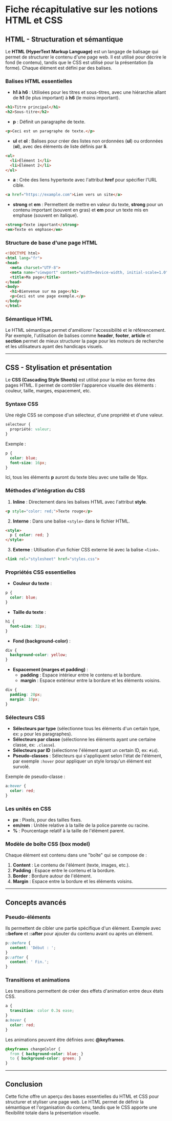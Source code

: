 
# Fiche récapitulative sur les notions HTML et CSS

## HTML - Structuration et sémantique

Le **HTML (HyperText Markup Language)** est un langage de balisage qui permet de structurer le contenu d'une page web. Il est utilisé pour décrire le fond (le contenu), tandis que le CSS est utilisé pour la présentation (la forme). Chaque élément est défini par des balises.

### Balises HTML essentielles
- **h1 à h6** : Utilisées pour les titres et sous-titres, avec une hiérarchie allant de **h1** (le plus important) à **h6** (le moins important).

```html
<h1>Titre principal</h1>
<h2>Sous-titre</h2>
```

- **p** : Définit un paragraphe de texte.

```html
<p>Ceci est un paragraphe de texte.</p>
```

- **ul** et **ol** : Balises pour créer des listes non ordonnées (**ul**) ou ordonnées (**ol**), avec des éléments de liste définis par **li**.

```html
<ul>
  <li>Élément 1</li>
  <li>Élément 2</li>
</ul>
```

- **a** : Crée des liens hypertexte avec l'attribut **href** pour spécifier l'URL cible.

```html
<a href="https://example.com">Lien vers un site</a>
```

- **strong** et **em** : Permettent de mettre en valeur du texte, **strong** pour un contenu important (souvent en gras) et **em** pour un texte mis en emphase (souvent en italique).

```html
<strong>Texte important</strong>
<em>Texte en emphase</em>
```

### Structure de base d'une page HTML
```html
<!DOCTYPE html>
<html lang="fr">
<head>
  <meta charset="UTF-8">
  <meta name="viewport" content="width=device-width, initial-scale=1.0">
  <title>Ma page</title>
</head>
<body>
  <h1>Bienvenue sur ma page</h1>
  <p>Ceci est une page exemple.</p>
</body>
</html>
```

### Sémantique HTML
Le HTML sémantique permet d'améliorer l'accessibilité et le référencement. Par exemple, l'utilisation de balises comme **header**, **footer**, **article** et **section** permet de mieux structurer la page pour les moteurs de recherche et les utilisateurs ayant des handicaps visuels.

---

## CSS - Stylisation et présentation

Le **CSS (Cascading Style Sheets)** est utilisé pour la mise en forme des pages HTML. Il permet de contrôler l'apparence visuelle des éléments : couleur, taille, marges, espacement, etc.

### Syntaxe CSS
Une règle CSS se compose d'un sélecteur, d'une propriété et d'une valeur.

```css
sélecteur {
  propriété: valeur;
}
```

Exemple :
```css
p {
  color: blue;
  font-size: 16px;
}
```
Ici, tous les éléments **p** auront du texte bleu avec une taille de 16px.

### Méthodes d'intégration du CSS
1. **Inline** : Directement dans les balises HTML avec l'attribut **style**.
```html
<p style="color: red;">Texte rouge</p>
```

2. **Interne** : Dans une balise `<style>` dans le fichier HTML.
```html
<style>
  p { color: red; }
</style>
```

3. **Externe** : Utilisation d'un fichier CSS externe lié avec la balise `<link>`.
```html
<link rel="stylesheet" href="styles.css">
```

### Propriétés CSS essentielles

- **Couleur du texte** :
```css
p {
  color: blue;
}
```

- **Taille du texte** :
```css
h1 {
  font-size: 32px;
}
```

- **Fond (background-color)** :
```css
div {
  background-color: yellow;
}
```

- **Espacement (marges et padding)** :
  - **padding** : Espace intérieur entre le contenu et la bordure.
  - **margin** : Espace extérieur entre la bordure et les éléments voisins.

```css
div {
  padding: 20px;
  margin: 10px;
}
```

### Sélecteurs CSS
- **Sélecteurs par type** (sélectionne tous les éléments d'un certain type, ex: `p` pour les paragraphes).
- **Sélecteurs par classe** (sélectionne les éléments ayant une certaine classe, ex: `.classe`).
- **Sélecteurs par ID** (sélectionne l'élément ayant un certain ID, ex: `#id`).
- **Pseudo-classes** : Sélecteurs qui s'appliquent selon l'état de l'élément, par exemple `:hover` pour appliquer un style lorsqu'un élément est survolé.

Exemple de pseudo-classe :
```css
a:hover {
  color: red;
}
```

### Les unités en CSS
- **px** : Pixels, pour des tailles fixes.
- **em/rem** : Unitée relative à la taille de la police parente ou racine.
- **%** : Pourcentage relatif à la taille de l'élément parent.

### Modèle de boîte CSS (box model)
Chaque élément est contenu dans une "boîte" qui se compose de :
1. **Content** : Le contenu de l'élément (texte, images, etc.).
2. **Padding** : Espace entre le contenu et la bordure.
3. **Border** : Bordure autour de l'élément.
4. **Margin** : Espace entre la bordure et les éléments voisins.

---

## Concepts avancés

### Pseudo-éléments
Ils permettent de cibler une partie spécifique d'un élément. Exemple avec **::before** et **::after** pour ajouter du contenu avant ou après un élément.
```css
p::before {
  content: 'Début : ';
}
p::after {
  content: ' Fin.';
}
```

### Transitions et animations
Les transitions permettent de créer des effets d'animation entre deux états CSS.
```css
a {
  transition: color 0.3s ease;
}
a:hover {
  color: red;
}
```

Les animations peuvent être définies avec **@keyframes**.
```css
@keyframes changeColor {
  from { background-color: blue; }
  to { background-color: green; }
}
```

---

## Conclusion

Cette fiche offre un aperçu des bases essentielles du HTML et CSS pour structurer et styliser une page web. Le HTML permet de définir la sémantique et l'organisation du contenu, tandis que le CSS apporte une flexibilité totale dans la présentation visuelle.
